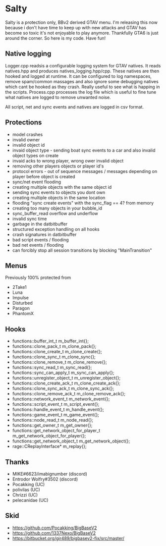 # Salty

Salty is a protection only, BBv2 derived GTAV menu. I'm releasing this now because i don't have time to keep up with new attacks and GTAV has become so toxic it's not enjoyable to play anymore.  Thankfully GTA6 is just around the corner.  So here is my code.  Have fun!

## Native logging

Logger.cpp readsis a configurable logging system for GTAV natives.  It reads natives.hpp and produces natives_logging.hpp/cpp.   These natives are then hooked and logged at runtime.  It can be configured to log namespaces, remove spam/common massages and also ignore some debugging natives which cant be hooked as they crash.  Really useful to see what is happing in the scripts.  Process.cpp processes the log file which is useful to fine tune what natives are logged to remove unwanted noise.

All script, net and sync events and natives are logged in csv format.

## Protections

- model crashes
- invalid owner
- invalid object id
- invaid object type - sending boat sync events to a car and also invalid object types on create
- invaid acks to wrong player, wrong ower invalid object 
- removing other players objects or player id's
- protocol errors - out of sequence messages / messages depending on player before object is created
- sync/net event flooding
- creating multiple objects with the same object id
- sending sync events to objects you dont own
- creating multiple objects in the same location
- flooding "sync create events" with the sync_flag == 4? from memory
- creating too many objects in your bubble_id
- sync_buffer_read overflow and underflow
- invalid sync time
- garbage in the datbitbuffer
- structured exception handling on all hooks
- crash signatures in datbitbuffer
- bad script events / flooding
- bad net events / flooding
- can forcibly stop all session transitions by blocking "MainTransition"

## Menus

Previously 100% protected from

- 2Take1
- Luna
- Impulse
- Disturbed
- Paragon
- PhantomX

## Hooks

- functions::buffer_int_t m_buffer_int{};
- functions::clone_pack_t m_clone_pack{};
- functions::clone_create_t m_clone_create{};
- functions::clone_sync_t m_clone_sync{};
- functions::clone_remove_t m_clone_remove{};
- functions::sync_read_t m_sync_read{};
- functions::sync_can_apply_t m_sync_can_apply{};
- functions::unregister_object_t m_unregister_object{};
- functions::clone_create_ack_t m_clone_create_ack{};
- functions::clone_sync_ack_t m_clone_sync_ack{};
- functions::clone_remove_ack_t m_clone_remove_ack{};
- functions::network_event_t m_network_event{};
- functions::script_event_t m_script_event{};
- functions::handle_event_t m_handle_event{};
- functions::game_event_t m_game_event{};
- functions::node_read_t m_node_read{};
- functions::get_owner_t m_get_owner{};
- functions::get_network_object_for_player_t m_get_network_object_for_player{};
- functions::get_network_object_t m_get_network_object{};  
- rage::CReplayInterface* m_replay{};

## Thanks

- MIKE#6623/imabignumber (discord)
- Entrodor Wolfry#3502 (discord)
- Pocakking (UC)
- polivilas (UC)
- Chrizzi (UC)
- pelecanidae (UC)

## Skid

 - https://github.com/Pocakking/BigBaseV2
 - https://github.com/1337Nexo/BigBaseV2
 - https://bitbucket.org/gir489/bigbasev2-fix/src/master/
  
